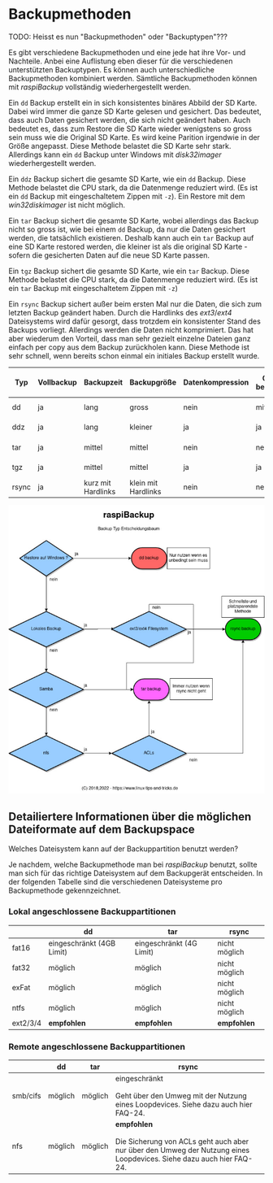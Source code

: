 # Backupmethoden

TODO: Heisst es nun "Backupmethoden" oder "Backuptypen"???

Es gibt verschiedene Backupmethoden und eine jede hat ihre Vor- und Nachteile.
Anbei eine Auflistung eben dieser für die verschiedenen unterstützten
Backuptypen. Es können auch unterschiedliche Backupmethoden kombiniert werden.
Sämtliche Backupmethoden können mit *raspiBackup* vollständig wiederhergestellt
werden.

Ein `dd` Backup erstellt ein in sich konsistentes binäres Abbild der SD Karte.
Dabei wird immer die ganze SD Karte gelesen und gesichert. Das bedeutet, dass
auch Daten gesichert werden, die sich nicht geändert haben. Auch bedeutet es,
dass zum Restore die SD Karte wieder wenigstens so gross sein muss wie die
Original SD Karte. Es wird keine Parition irgendwie in der Größe angepasst.
Diese Methode belastet die SD Karte sehr stark. Allerdings kann ein `dd` Backup
unter Windows mit *disk32imager* wiederhergestellt werden.

Ein `ddz` Backup sichert die gesamte SD Karte, wie ein `dd` Backup. Diese Methode
belastet die CPU stark, da die Datenmenge reduziert wird. (Es ist ein `dd` Backup
mit eingeschaltetem Zippen mit `-z`). Ein Restore mit dem *win32diskimager* ist
nicht möglich.

Ein `tar` Backup sichert die gesamte SD Karte, wobei allerdings das Backup nicht
so gross ist, wie bei einem `dd` Backup, da nur die Daten gesichert werden, die
tatsächlich existieren. Deshalb kann auch ein `tar` Backup auf eine SD Karte
restored werden, die kleiner ist als die original SD Karte - sofern die
gesicherten Daten auf die neue SD Karte passen.

Ein `tgz` Backup sichert die gesamte SD Karte, wie ein `tar` Backup. Diese Methode
belastet die CPU stark, da die Datenmenge reduziert wird. (Es ist ein `tar` Backup
mit eingeschaltetem Zippen mit `-z`)

Ein `rsync` Backup sichert außer beim ersten Mal nur die Daten, die sich zum
letzten Backup geändert haben. Durch die Hardlinks des *ext3*/*ext4* Dateisystems
wird dafür gesorgt, dass trotzdem ein konsistenter Stand des Backups vorliegt.
Allerdings werden die Daten nicht komprimiert. Das hat aber wiederum den
Vorteil, dass man sehr gezielt einzelne Dateien ganz einfach per copy aus dem
Backup zurückholen kann. Diese Methode ist sehr schnell, wenn bereits schon
einmal ein initiales Backup erstellt wurde.

| Typ    | Vollbackup | Backupzeit | Backupgröße | Datenkompression | CPU belastet | Karte belastet | Selektiver Restore möglich | Dateisystem |
|--------|------------|------------|-------------|------------------|--------------|----------------|----------------------------|-------------|
| dd     | ja         | lang       | gross       | nein             | mittel       | hoch           | nein                       | alle, fat32 nur bis 4GB |
| ddz    | ja         | lang       | kleiner     | ja               | ja           | hoch           | nein                       | alle, fat32 nur bis 4GB |
| tar    | ja         | mittel     | mittel      | nein             | nein         | mittel         | ja                         | alle, fat32 nur bis 4GB |
| tgz    | ja         | mittel     | mittel      | ja               | ja           | mittel         | ja                         | alle, fat32 nur bis 4GB |
| rsync  | ja         | kurz mit Hardlinks | klein mit Hardlinks | nein | nein     | kaum           | ja                         | ext3/ext4 |



![Entscheidungsbaum](images/decisiontree_de.dia.jpg)


## Detailiertere Informationen über die möglichen Dateiformate auf dem Backupspace

Welches Dateisystem kann auf der Backuppartition benutzt werden?

Je nachdem, welche Backupmethode man bei *raspiBackup* benutzt, sollte man sich
für das richtige Dateisystem auf dem Backupgerät entscheiden. In der folgenden
Tabelle sind die verschiedenen Dateisysteme pro Backupmethode gekennzeichnet.


### Lokal angeschlossene Backuppartitionen

|          | dd        | tar       | rsync         |
|----------|-----------|-----------|---------------|
| fat16    | eingeschränkt (4GB Limit) | eingeschränkt (4G Limit) | nicht möglich |
| fat32    | möglich   | möglich   | nicht möglich |
| exFat    | möglich   | möglich   | nicht möglich |
| ntfs     | möglich   | möglich   | nicht möglich |
| ext2/3/4 | **empfohlen** | **empfohlen** | **empfohlen**     |

### Remote angeschlossene Backuppartitionen


|          | dd      | tar     | rsync |
|----------|---------|---------|-------|
| smb/cifs | möglich | möglich | eingeschränkt <br/><br/>  Geht über den Umweg mit der Nutzung eines Loopdevices. Siehe dazu auch hier FAQ-24. |
| nfs      | möglich | möglich | **empfohlen** <br/><br/>  Die Sicherung von ACLs geht auch aber nur über den Umweg der Nutzung eines Loopdevices. Siehe dazu auch hier FAQ-24. |


[.source]: https://www.linux-tips-and-tricks.de/de/raspibackup#vornach
